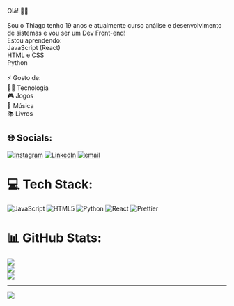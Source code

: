 Olá! 👋😁<br><br>Sou o Thiago tenho 19 anos e atualmente curso análise e desenvolvimento de sistemas e vou ser um Dev Front-end!<br>Estou aprendendo:<br>JavaScript (React)<br>HTML e CSS<br>Python<br><br>⚡ Gosto de:<br>👨‍💻 Tecnologia<br>🎮 Jogos<br>🎵 Música<br>📚 Livros<br>


## 🌐 Socials:
[![Instagram](https://img.shields.io/badge/Instagram-%23E4405F.svg?logo=Instagram&logoColor=white)](https://instagram.com/https://www.instagram.com/thiagop_silva_/) [![LinkedIn](https://img.shields.io/badge/LinkedIn-%230077B5.svg?logo=linkedin&logoColor=white)](https://linkedin.com/in/https://www.linkedin.com/in/thiago-pereira-da-silva-8613612b3/) [![email](https://img.shields.io/badge/Email-D14836?logo=gmail&logoColor=white)](mailto:thiagopesilva25@gmail.com) 

# 💻 Tech Stack:
![JavaScript](https://img.shields.io/badge/javascript-%23323330.svg?style=for-the-badge&logo=javascript&logoColor=%23F7DF1E) ![HTML5](https://img.shields.io/badge/html5-%23E34F26.svg?style=for-the-badge&logo=html5&logoColor=white) ![Python](https://img.shields.io/badge/python-3670A0?style=for-the-badge&logo=python&logoColor=ffdd54) ![React](https://img.shields.io/badge/react-%2320232a.svg?style=for-the-badge&logo=react&logoColor=%2361DAFB) ![Prettier](https://img.shields.io/badge/prettier-%23F7B93E.svg?style=for-the-badge&logo=prettier&logoColor=black)
# 📊 GitHub Stats:
![](https://github-readme-stats.vercel.app/api?username=thiagopesilva&theme=calm_pink&hide_border=false&include_all_commits=true&count_private=false)<br/>
![](https://github-readme-streak-stats.herokuapp.com/?user=thiagopesilva&theme=calm_pink&hide_border=false)<br/>
![](https://github-readme-stats.vercel.app/api/top-langs/?username=thiagopesilva&theme=calm_pink&hide_border=false&include_all_commits=true&count_private=false&layout=compact)

---
[![](https://visitcount.itsvg.in/api?id=thiagopesilva&icon=0&color=7)](https://visitcount.itsvg.in)
